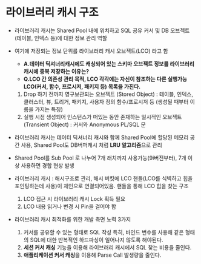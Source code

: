 # 라이브러리 캐시 구조
- 라이브러리 캐시는 Shared Pool 내에 위치하고 SQL 공유 커서 및 DB 오브젝트(테이블, 인덱스 등)에 대한 정보 관리 역할
- 여기에 저장되는 정보 단위를 라이브러리 캐시 오브젝트(LCO) 라고 함
  - **A.데이터 딕셔너리캐시에도 캐싱되어 있는 스키마 오브젝트 정보를 라이브러리 캐시에 중복 저장하는 이유는?**
  - **Q.LCO 간 의존성 관리 목적, LCO 각각에는 자신이 참조하는 다른 실행가능 LCO(커서, 함수, 프로시저, 패키지 등) 목록을 가진다.**
 
  1. Drop 하기 전까지 영구보관되는 오브젝트 (Stored Object) : 테이블, 인덱스, 클러스터, 뷰, 트리거, 패키지, 사용자 정의 함수/프로시저 등 (생성될 때부터 이름을 가지는 특징)
  2. 실행 시점 생성되어 인스턴스가 떠있는 동안 존재하는 일시적인 오브젝트 (Transient Object) : 커서와 Anonymous PL/SQL 문

- 라이브러리 캐시는 데이터 딕셔너리 캐시와 함께 Shared Pool에 할당된 메모리 공간 사용, Shared Pool도 DB버퍼캐시 처럼 **LRU 알고리즘**으로 관리
- Shared Pool를 Sub Pool 로 나누어 7개 래치까지 사용가능(9i버전부터), 7개 이상 사용하면 경합 현상 발생
- 라이브러리 캐시 : 해시구조로 관리, 해시 버킷에 LCO 핸들(LCO를 식벽하고 힙을 포인팅하는데 사용)이 체인으로 연결되어있음. 핸들을 통해 LCO 힙을 찾는 구조
  1) LCO 접근 시 라이브러리 캐시 Lock 획득 필요
  2) LCO 내용 읽거나 변경 시 Pin을 걸어야 함
 
- 라이브러리 캐시 최적화를 위한 개발 측면 노력 3가지
  1) 커서를 공유할 수 있는 형태로 SQL 작성
     특히, 바인드 변수를 사용해 같은 형태의 SQL에 대한 반복적인 하드파싱이 일어나지 않도록 해야된다.
  2) **세션 커서 캐싱** 기능을 이용해 라이브러리 캐시에서 SQL 찾는 비용을 줄인다.
  3) **애플리케이션 커서 캐싱**을 이용해 Parse Call 발생량을 줄인다. 
